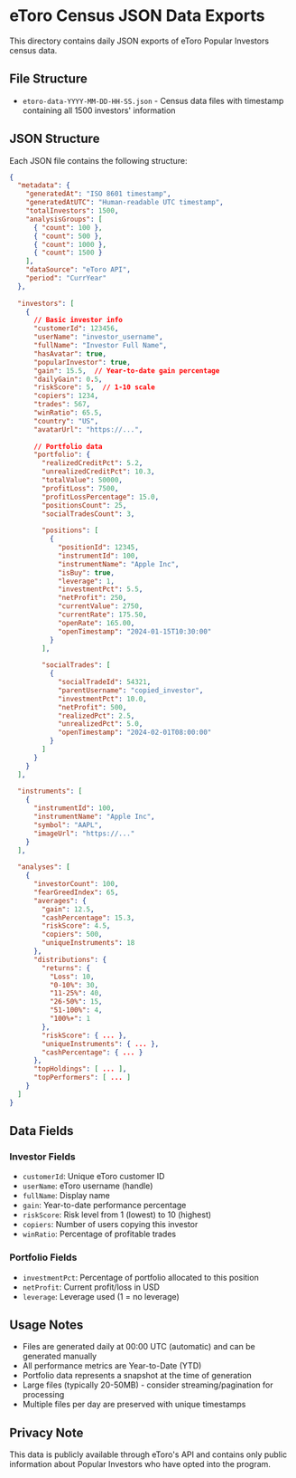 # eToro Census JSON Data Exports

This directory contains daily JSON exports of eToro Popular Investors census data.

## File Structure

- `etoro-data-YYYY-MM-DD-HH-SS.json` - Census data files with timestamp containing all 1500 investors' information

## JSON Structure

Each JSON file contains the following structure:

```json
{
  "metadata": {
    "generatedAt": "ISO 8601 timestamp",
    "generatedAtUTC": "Human-readable UTC timestamp",
    "totalInvestors": 1500,
    "analysisGroups": [
      { "count": 100 },
      { "count": 500 },
      { "count": 1000 },
      { "count": 1500 }
    ],
    "dataSource": "eToro API",
    "period": "CurrYear"
  },
  
  "investors": [
    {
      // Basic investor info
      "customerId": 123456,
      "userName": "investor_username",
      "fullName": "Investor Full Name",
      "hasAvatar": true,
      "popularInvestor": true,
      "gain": 15.5,  // Year-to-date gain percentage
      "dailyGain": 0.5,
      "riskScore": 5,  // 1-10 scale
      "copiers": 1234,
      "trades": 567,
      "winRatio": 65.5,
      "country": "US",
      "avatarUrl": "https://...",
      
      // Portfolio data
      "portfolio": {
        "realizedCreditPct": 5.2,
        "unrealizedCreditPct": 10.3,
        "totalValue": 50000,
        "profitLoss": 7500,
        "profitLossPercentage": 15.0,
        "positionsCount": 25,
        "socialTradesCount": 3,
        
        "positions": [
          {
            "positionId": 12345,
            "instrumentId": 100,
            "instrumentName": "Apple Inc",
            "isBuy": true,
            "leverage": 1,
            "investmentPct": 5.5,
            "netProfit": 250,
            "currentValue": 2750,
            "currentRate": 175.50,
            "openRate": 165.00,
            "openTimestamp": "2024-01-15T10:30:00"
          }
        ],
        
        "socialTrades": [
          {
            "socialTradeId": 54321,
            "parentUsername": "copied_investor",
            "investmentPct": 10.0,
            "netProfit": 500,
            "realizedPct": 2.5,
            "unrealizedPct": 5.0,
            "openTimestamp": "2024-02-01T08:00:00"
          }
        ]
      }
    }
  ],
  
  "instruments": [
    {
      "instrumentId": 100,
      "instrumentName": "Apple Inc",
      "symbol": "AAPL",
      "imageUrl": "https://..."
    }
  ],
  
  "analyses": [
    {
      "investorCount": 100,
      "fearGreedIndex": 65,
      "averages": {
        "gain": 12.5,
        "cashPercentage": 15.3,
        "riskScore": 4.5,
        "copiers": 500,
        "uniqueInstruments": 18
      },
      "distributions": {
        "returns": {
          "Loss": 10,
          "0-10%": 30,
          "11-25%": 40,
          "26-50%": 15,
          "51-100%": 4,
          "100%+": 1
        },
        "riskScore": { ... },
        "uniqueInstruments": { ... },
        "cashPercentage": { ... }
      },
      "topHoldings": [ ... ],
      "topPerformers": [ ... ]
    }
  ]
}
```

## Data Fields

### Investor Fields
- `customerId`: Unique eToro customer ID
- `userName`: eToro username (handle)
- `fullName`: Display name
- `gain`: Year-to-date performance percentage
- `riskScore`: Risk level from 1 (lowest) to 10 (highest)
- `copiers`: Number of users copying this investor
- `winRatio`: Percentage of profitable trades

### Portfolio Fields
- `investmentPct`: Percentage of portfolio allocated to this position
- `netProfit`: Current profit/loss in USD
- `leverage`: Leverage used (1 = no leverage)

## Usage Notes

- Files are generated daily at 00:00 UTC (automatic) and can be generated manually
- All performance metrics are Year-to-Date (YTD)
- Portfolio data represents a snapshot at the time of generation
- Large files (typically 20-50MB) - consider streaming/pagination for processing
- Multiple files per day are preserved with unique timestamps

## Privacy Note

This data is publicly available through eToro's API and contains only public information about Popular Investors who have opted into the program.
